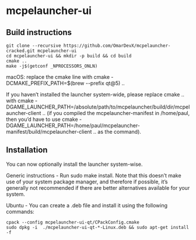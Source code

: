 # mcpelauncher-ui

## Build instructions
```
git clone --recursive https://github.com/OmarDevX/mcpelauncher-cracked.git mcpelauncher-ui
cd mcpelauncher-ui && mkdir -p build && cd build
cmake ..
make -j$(getconf _NPROCESSORS_ONLN)
```
macOS: replace the cmake line with cmake -DCMAKE_PREFIX_PATH=$(brew --prefix qt@5) ..

If you haven’t installed the launcher system-wide, please replace cmake .. with cmake -DGAME_LAUNCHER_PATH=/absolute/path/to/mcpelauncher/build/dir/mcpelauncher-client .. (if you compiled the mcpelauncher-manifest in /home/paul, then you’d have to use cmake -DGAME_LAUNCHER_PATH=/home/paul/mcpelauncher-manifest/build/mcpelauncher-client .. as the command).

## Installation
You can now optionally install the launcher system-wise.

Generic instructions - Run sudo make install. Note that this doesn’t make use of your system package manager, and therefore if possible, it’s generally not recommended if there are better alternatives available for your system.

Ubuntu - You can create a .deb file and install it using the following commands:
```
cpack --config mcpelauncher-ui-qt/CPackConfig.cmake
sudo dpkg -i  ./mcpelauncher-ui-qt-*-Linux.deb && sudo apt-get install -f
```
